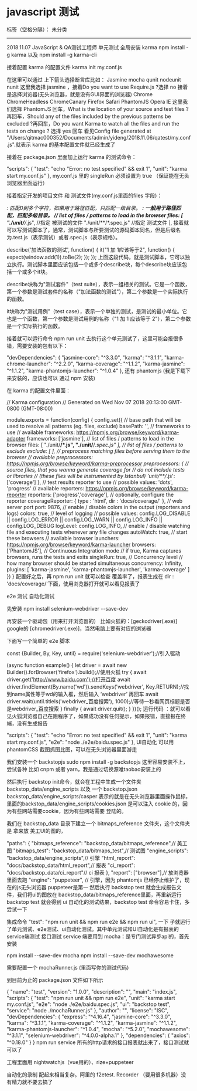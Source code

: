 ﻿# javascript 测试

标签（空格分隔）： 未分类

---

2018.11.07
JavaScript & QA测试工程师
单元测试
全局安装 karma npm install -g karma 以及 npm install -g karma-cli

接着配置 karma 的配置文件 karma init my.conf.js

在这里可以通过 上下箭头选择断言库比如：
Jasmine mocha qunit nodeunit nunit
这里我选择 jasmine ，接着Do you want to use Require.js ?选择 no
接着是选择浏览器(无头浏览器，就是没有GUI界面的浏览器)
Chrome ChromeHeadless ChromeCanary Firefox Safari PhantomJS Opera IE
这里我们选择 PhantomJS 回车，What is the location of your source and test files ?再回车，Should any of the files included by the previous patterns be excluded ?再回车，Do you want Karma to watch all the files and run the tests on change ? 选择 yes 回车
看见Config file generated at "/Users/qitmac000352/Documents/admin/yideng/2018.11.06/qatest/my.conf.js".就表示 karma 的基本配置文件就已经生成了

接着在 package.json 里面加上运行 karma 的测试命令：

  "scripts": {
    "test": "echo \"Error: no test specified\" && exit 1",
    "unit": "karma start my.conf.js"
  },
my.conf.js 里的 singleRun 必须设置为 true （保证能在无头浏览器里面运行）

接着指定开发的项目文件 和 测试文件(my.conf.js里面的files 字段)：

*: 匹配0到多个字符，如果用于路径匹配，只匹配一级目录。 **: 一般用于路径匹配，匹配多级目录。
   // list of files / patterns to load in the browser
    files: [
      "./unit/**/*.js", //指定 被测试的文件
      "./unit/**/*.spec.js" //指定 测试文件
    ],
接着就可以写测试脚本了，通常，测试脚本与所要测试的源码脚本同名，但是后缀名为.test.js（表示测试）或者.spec.js（表示规格）。

describe('加法函数的测试', function() {
  it("1 加 1应该等于2", function() {
    expect(window.add(1)).toBe(2);
  });
});
上面这段代码，就是测试脚本，它可以独立执行。测试脚本里面应该包括一个或多个describe块，每个describe块应该包括一个或多个it块。

describe块称为"测试套件"（test suite），表示一组相关的测试。它是一个函数，第一个参数是测试套件的名称（"加法函数的测试"），第二个参数是一个实际执行的函数。

it块称为"测试用例"（test case），表示一个单独的测试，是测试的最小单位。它也是一个函数，第一个参数是测试用例的名称（"1 加 1 应该等于 2"），第二个参数是一个实际执行的函数。

接着就可以运行命令 npm run unit 去执行这个单元测试了，这里可能会报很多错，需要安装的包有以下：

  "devDependencies": {
    "jasmine-core": "^3.3.0",
    "karma": "^3.1.1",
    "karma-chrome-launcher": "^2.2.0",
    "karma-coverage": "^1.1.2",
    "karma-jasmine": "^1.1.2",
    "karma-phantomjs-launcher": "^1.0.4"
  },
还有 phantomjs (我是下载下来安装的，应该也可以 通过 npm 安装)

在 karma 的配置文件里面：

// Karma configuration
// Generated on Wed Nov 07 2018 20:13:00 GMT-0800 (GMT-08:00)

module.exports = function(config) {
  config.set({
    // base path that will be used to resolve all patterns (eg. files, exclude)
    basePath: '',
    // frameworks to use
    // available frameworks: https://npmjs.org/browse/keyword/karma-adapter
    frameworks: ['jasmine'],
    // list of files / patterns to load in the browser
    files: [
      "./unit/**/*.js",
      "./unit/**/*.spec.js"
    ],
    // list of files / patterns to exclude
    exclude: [
    ],
    // preprocess matching files before serving them to the browser
    // available preprocessors: https://npmjs.org/browse/keyword/karma-preprocessor
    preprocessors: {
      // source files, that you wanna generate coverage for
      // do not include tests or libraries
      // (these files will be instrumented by Istanbul)
      'unit/**/*.js': ['coverage']
    },
    // test results reporter to use
    // possible values: 'dots', 'progress'
    // available reporters: https://npmjs.org/browse/keyword/karma-reporter
    reporters: ['progress','coverage'],
    // optionally, configure the reporter
    coverageReporter: {
      type : 'html',
      dir : 'docs/coverage/'
    },
    // web server port
    port: 9876,
    // enable / disable colors in the output (reporters and logs)
    colors: true,
    // level of logging
    // possible values: config.LOG_DISABLE || config.LOG_ERROR || config.LOG_WARN || config.LOG_INFO || config.LOG_DEBUG
    logLevel: config.LOG_INFO,
    // enable / disable watching file and executing tests whenever any file changes
    autoWatch: true,
    // start these browsers
    // available browser launchers: https://npmjs.org/browse/keyword/karma-launcher
    browsers: ['PhantomJS'],
    // Continuous Integration mode
    // if true, Karma captures browsers, runs the tests and exits
    singleRun: true,
    // Concurrency level
    // how many browser should be started simultaneous
    concurrency: Infinity,
    plugins: [
      'karma-jasmine',
      'karma-phantomjs-launcher',
      'karma-coverage'
    ]
  })
}
配置好之后，再 npm run unit 就可以检查 覆盖率了，报表生成在 dir : 'docs/coverage/'下面，使用浏览器打开就可以看见报表了

e2e 测试
自动化测试

先安装 npm install selenium-webdriver --save-dev

再安装一个驱动包（用来打开浏览器的） 比如火狐的：[geckodriver(.exe)] google的 [chromedriver(.exe)]，当然电脑上要有对应的浏览器

下面写一个简单的 e2e 脚本

const {Builder, By, Key, until} = require('selenium-webdriver');//引入驱动

(async function example() {
  let driver = await new Builder().forBrowser('firefox').build();//使用火狐
  try {
    await driver.get('http://www.baidu.com');//打开百度
    await driver.findElement(By.name('wd')).sendKeys('webdriver', Key.RETURN);//找到name属性等于wd的输入框，然后输入 ‘webdriver’ 再回车
    await driver.wait(until.titleIs('webdriver_百度搜索'), 1000);//等待一秒看网页标题是否是webdriver_百度搜索
  } finally {
    await driver.quit();
  }
})();
运行代码 ：就可以看见火狐浏览器自己在跑程序了，如果成功没有任何提示，如果报错，直接报在终端，没有生成报告

  "scripts": {
    "test": "echo \"Error: no test specified\" && exit 1",
    "unit": "karma start my.conf.js",
    "e2e": "node ./e2e/baidu.spec.js"
  },
UI自动化
可以用 phantomCSS 截图抓图比图，可以在无头浏览器里面游走

我们安装一个 backstopjs sudo npm install -g backstopjs 这里容易安装不上，尝试各种 比如 cnpm 或者 yarn，我是通过切换源唯taobao安装上的

然后执行 backstop init命令，就会在工程中生成一个文件夹 backstop_data/engine_scripts 以及 一个 backstop.json backstop_data/engine_scripts/casper 表示的就是在无头浏览器里面操作鼠标，里面的backstop_data/engine_scripts/cookies.json 是可以注入 cookie 的，因为有些网站需要cookie，因为有些网站需要 登陆的。

我们在 backstop_data 目录下建立一个 bitmaps_reference 文件夹，这个文件夹是 拿来放 美工UI的图的，

  "paths": {
    "bitmaps_reference": "backstop_data/bitmaps_reference",// 美工图
    "bitmaps_test": "backstop_data/bitmaps_test",// 测试图
    "engine_scripts": "backstop_data/engine_scripts",// 引擎
    "html_report": "docs/backstop_data/html_report",// 报表
    "ci_report": "docs/backstop_data/ci_report"// ci 报表
  },
  "report": ["browser"],// 放浏览器里面去跑
  "engine": "puppeteer", // 引擎，因为 phantomjs 已经停止维护了，现在的js无头浏览器 puppeteer是第一
然后执行 backstop test 就会生成报告文件，我们将ui的图放在 backstop_data/bitmaps_reference里面，再重新运行 backstop test 就会得到 ui 自动化的测试结果，backstop test 命令容易卡住，多尝试一下

集成命令
"test": "npm run unit && npm run e2e && npm run ui",
一下 子就运行了单元测试、e2e测试、ui自动化测试。其中单元测试和UI自动化是有报表的
service端测试
接口测试 service 端要用到 mocha：是专门测试异步api的，首先安装

npm install --save-dev mocha npm install --save-dev mochawesome

需要配置一个 mochaRunner.js (里面写你的测试代码)

到目前为止的 package.json 文件如下所示

{
  "name": "test",
  "version": "1.0.0",
  "description": "",
  "main": "index.js",
  "scripts": {
    "test": "npm run unit && npm run e2e",
    "unit": "karma start my.conf.js",
    "e2e": "node ./e2e/baidu.spec.js",
    "ui": "backstop test",
    "service": "node ./mochaRunner.js"
  },
  "author": "",
  "license": "ISC",
  "devDependencies": {
    "express": "^4.16.4",
    "jasmine-core": "^3.3.0",
    "karma": "^3.1.1",
    "karma-coverage": "^1.1.2",
    "karma-jasmine": "^1.1.2",
    "karma-phantomjs-launcher": "^1.0.4",
    "mocha": "^5.2.0",
    "mochawesome": "^3.1.1",
    "selenium-webdriver": "^4.0.0-alpha.1"
  },
  "dependencies": {
    "axios": "^0.18.0"
  }
}
npm run service 所有的http请求的接口报表就出来了，接口测试就可以了

工程里面用
nightwatchjs（vue用的）、rize+puppeteer

自动化的录制
配起来相当复杂。阿里的 f2etest. Recorder （要用很多机器）没有精力就不要去搞了




